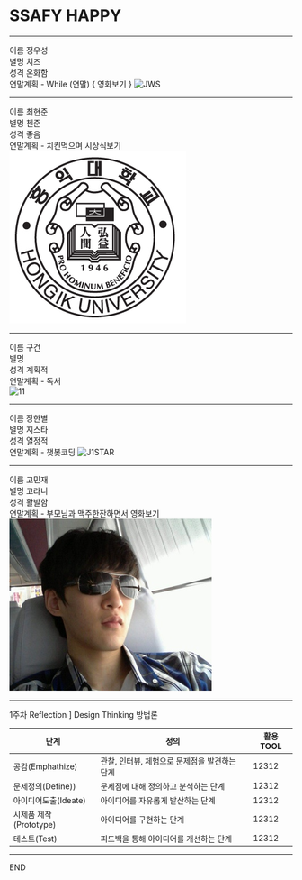 # SSAFY HAPPY

---
이름 정우성  
별명 치즈  
성격 온화함  
연말계획 - While (연말) { 영화보기 }
![JWS](https://user-images.githubusercontent.com/46039307/50469959-1d4f9080-09f2-11e9-8f47-74c12af53894.jpg)  

---
이름 최현준  
별명 첸준  
성격 좋음  
연말계획 - 치킨먹으며 시상식보기
![CHJ](./%ED%99%8D%EB%8C%80%EB%A7%88%ED%81%AC.PNG)  

---
이름 구건  
별명  
성격 계획적  
연말계획 - 독서  
![11](https://user-images.githubusercontent.com/25609126/50469612-87673600-09f0-11e9-8e82-5e3018385dff.jpg)  

---
이름 장한별  
별명 지스타   
성격 열정적  
연말계획 - 챗봇코딩
![J1STAR](https://avatars3.githubusercontent.com/u/8870540?s=460&v=4)  

---
이름 고민재  
별명 고라니  
성격 활발함  
연말계획 - 부모님과 맥주한잔하면서 영화보기
![GMJ](./50469845-a0bcb200-09f1-11e9-9e3c-69b169c52d10.jpg)

---
1주차 Reflection ] Design Thinking 방법론

|단계|정의|활용TOOL|
|-|-|-|
|공감(Emphathize)|관찰, 인터뷰, 체험으로 문제점을 발견하는 단계|12312|
|문제정의(Define))|문제점에 대해 정의하고 분석하는 단계|12312|
|아이디어도출(Ideate)|아이디어를 자유롭게 발산하는 단계|12312|
|시제품 제작(Prototype)|아이디어를 구현하는 단계|12312|
|테스트(Test)|피드백을 통해 아이디어를 개선하는 단계|12312|



---


END
